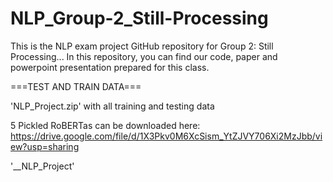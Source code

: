# NLP_Group-2_Still-Processing
This is the NLP exam project GitHub repository for Group 2: Still Processing... 
In this repository, you can find our code, paper and powerpoint presentation prepared for this class.

===TEST AND TRAIN DATA===

  'NLP_Project.zip' with all training and testing data
  
  5 Pickled RoBERTas can be downloaded here: https://drive.google.com/file/d/1X3Pkv0M6XcSism_YtZJVY706Xi2MzJbb/view?usp=sharing
  
'\__NLP_Project'
